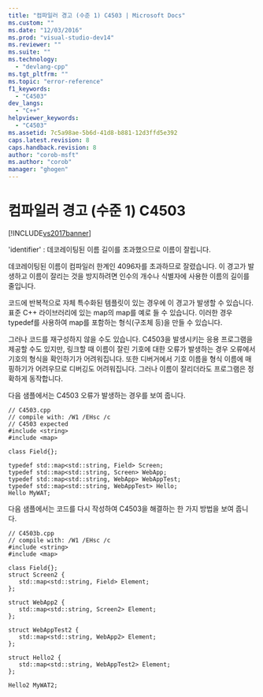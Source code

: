 ```yaml
---
title: "컴파일러 경고 (수준 1) C4503 | Microsoft Docs"
ms.custom: ""
ms.date: "12/03/2016"
ms.prod: "visual-studio-dev14"
ms.reviewer: ""
ms.suite: ""
ms.technology: 
  - "devlang-cpp"
ms.tgt_pltfrm: ""
ms.topic: "error-reference"
f1_keywords: 
  - "C4503"
dev_langs: 
  - "C++"
helpviewer_keywords: 
  - "C4503"
ms.assetid: 7c5a98ae-5b6d-41d8-b881-12d3ffd5e392
caps.latest.revision: 8
caps.handback.revision: 8
author: "corob-msft"
ms.author: "corob"
manager: "ghogen"
---
```

# 컴파일러 경고 (수준 1) C4503
[!INCLUDE[vs2017banner](../../assembler/inline/includes/vs2017banner.md)]

'identifier' : 데코레이팅된 이름 길이를 초과했으므로 이름이 잘립니다.  
  
 데코레이팅된 이름이 컴파일러 한계인 4096자를 초과하므로 잘렸습니다.  이 경고가 발생하고 이름이 잘리는 것을 방지하려면 인수의 개수나 식별자에 사용한 이름의 길이를 줄입니다.  
  
 코드에 반복적으로 자체 특수화된 템플릿이 있는 경우에 이 경고가 발생할 수 있습니다.  표준 C\+\+ 라이브러리에 있는 map의 map를 예로 들 수 있습니다.  이러한 경우 typedef를 사용하여 map를 포함하는 형식\(구조체 등\)을 만들 수 있습니다.  
  
 그러나 코드를 재구성하지 않을 수도 있습니다.  C4503을 발생시키는 응용 프로그램을 제공할 수도 있지만, 링크할 때 이름이 잘린 기호에 대한 오류가 발생하는 경우 오류에서 기호의 형식을 확인하기가 어려워집니다.  또한 디버거에서 기호 이름을 형식 이름에 매핑하기가 어려우므로 디버깅도 어려워집니다.  그러나 이름이 잘리더라도 프로그램은 정확하게 동작합니다.  
  
 다음 샘플에서는 C4503 오류가 발생하는 경우를 보여 줍니다.  
  
```  
// C4503.cpp  
// compile with: /W1 /EHsc /c  
// C4503 expected  
#include <string>  
#include <map>  
  
class Field{};  
  
typedef std::map<std::string, Field> Screen;  
typedef std::map<std::string, Screen> WebApp;  
typedef std::map<std::string, WebApp> WebAppTest;  
typedef std::map<std::string, WebAppTest> Hello;  
Hello MyWAT;  
```  
  
 다음 샘플에서는 코드를 다시 작성하여 C4503을 해결하는 한 가지 방법을 보여 줍니다.  
  
```  
// C4503b.cpp  
// compile with: /W1 /EHsc /c  
#include <string>  
#include <map>  
  
class Field{};  
struct Screen2 {  
   std::map<std::string, Field> Element;  
};  
  
struct WebApp2 {  
   std::map<std::string, Screen2> Element;  
};  
  
struct WebAppTest2 {  
   std::map<std::string, WebApp2> Element;  
};  
  
struct Hello2 {  
   std::map<std::string, WebAppTest2> Element;  
};  
  
Hello2 MyWAT2;  
```